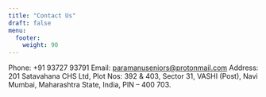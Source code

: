 ```yaml
---
title: "Contact Us"
draft: false
menu:
  footer:
    weight: 90
---
```


Phone: +91 93727 93791
Email: paramanuseniors@protonmail.com
Address: 201 Satavahana CHS Ltd, Plot Nos: 392 & 403, Sector 31, VASHI (Post), Navi Mumbai, Maharashtra State, India, PIN – 400 703.
